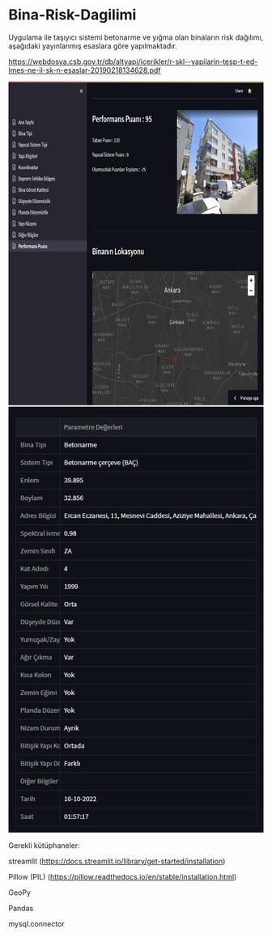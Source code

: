 # Bina-Risk-Dagilimi
Uygulama ile taşıyıcı sistemi betonarme ve yığma olan binaların risk dağılımı, aşağıdaki yayınlanmış esaslara göre yapılmaktadır.


https://webdosya.csb.gov.tr/db/altyapi/icerikler/r-skl--yapilarin-tesp-t-ed-lmes-ne-il-sk-n-esaslar-20190218134628.pdf


<img src="figures/orneksonuc1.jpg" width="1086" height="640">
<img src="figures/orneksonuc2.jpg" width="507" height="842">


Gerekli kütüphaneler:

streamlit	(https://docs.streamlit.io/library/get-started/installation)

Pillow (PIL)	(https://pillow.readthedocs.io/en/stable/installation.html)

GeoPy

Pandas

mysql.connector
